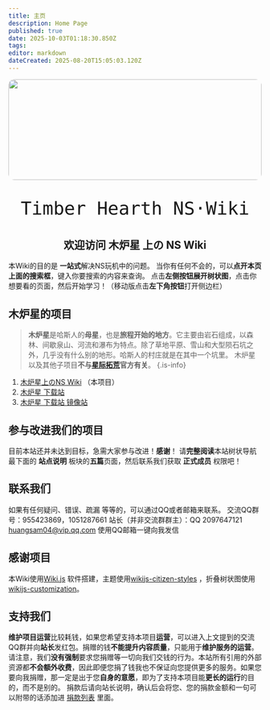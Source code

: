 ```yaml
---
title: 主页
description: Home Page
published: true
date: 2025-10-03T01:18:30.850Z
tags: 
editor: markdown
dateCreated: 2025-08-20T15:05:03.120Z
---
```


<div style="width:100%; height:200px; overflow:hidden; border-radius:12px;">
  <img src="https://dl.awa.cool/huangsam04/Banner.avif" style="width:100%; height:100%; object-fit:cover; object-position:top center;">
</div>

<p style="text-align:center; font-size:36px; font-family: 'Press Start 2P', monospace;">
  Timber Hearth NS·Wiki
</p>

## <center> 欢迎访问 木炉星 上の NS Wiki </center>

本Wiki的目的是 **一站式**解决NS玩机中的问题。
当你有任何不会的，可以**点开本页上面的搜索框**，键入你要搜索的内容来查询。
点击**左侧按钮展开树状图**，点击你想要看的页面，然后开始学习！（移动版点击**左下角按钮**打开侧边栏）

## 木炉星的项目
> **木炉星**是哈斯人的**母星**，也是**旅程开始的地方**。它主要由岩石组成，以森林、间歇泉山、河流和瀑布为特点。除了草地平原、雪山和大型陨石坑之外，几乎没有什么别的地形。哈斯人的村庄就是在其中一个坑里。 
木炉星以及其他子项目**不与[星际拓荒](/OuterWilds)官方有关**。
{.is-info}
1. [木炉星上のNS Wiki](https://nsw.awa.cool) （本项目）
2. [木炉星 下载站](https://dl.awa.cool/) 
3. [木炉星 下载站 镜像站](https://dl2.awa.cool/) 


## 参与改进我们的项目
目前本站还并未达到目标，急需大家参与改进！**感谢**！
请**完整阅读**本站树状导航最下面的 **站点说明** 板块的**五篇**页面，然后联系我们获取 **正式成员** 权限吧！

## 联系我们
如果有任何疑问、错误、疏漏 等等的，可以通过QQ或者邮箱来联系。
交流QQ群号：955423869，1051287661
站长（并非交流群群主）：QQ 2097647121 [huangsam04@vip.qq.com](mailto:huangsam04@vip.qq.com) <a target="_blank" href="http://mail.qq.com/cgi-bin/qm_share?t=qm_mailme&email=jub77_Dp-e-jvrrO_Of_oP--oO3h4w" style="text-decoration:none;">使用QQ邮箱一键向我发信</a>

## 感谢项目
本Wiki使用[Wiki.js](https://docs.requarks.io/) 软件搭建，主题使用[wikijs-citizen-styles](https://github.com/AurLemon/wikijs-citizen-styles) ，折叠树状图使用[wikijs-customization](https://github.com/madodig/wikijs-customization/)。

## 支持我们
**维护项目运营**比较耗钱，如果您希望支持本项目**运营**，可以进入上文提到的交流QQ群并向**站长**发红包。捐赠的钱**不能提升内容质量**，只能用于**维护服务的运营**。
请注意，我们**没有强制**要求您捐赠等一切向我们交钱的行为。本站所有引用的外部资源都**不会额外收费**，因此即便您捐了钱我也不保证向您提供更多的服务。如果您要向我捐赠，那一定是出于您**自身的意愿**，即为了支持本项目能**更长的运行**的目的，而不是别的。
捐款后请向站长说明，确认后会将您、您的捐款金额和一句可以附带的话添加进 [捐款列表](/DonationList) 里面。